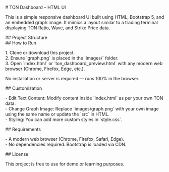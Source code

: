 \# TON Dashboard – HTML UI

This is a simple responsive dashboard UI built using HTML, Bootstrap 5, and an embedded graph image. It mimics a layout similar to a trading terminal displaying TON Ratio, Wave, and Strike Price data.

\#\# Project Structure  
\#\# How to Run

1\. Clone or download this project.  
2\. Ensure \`graph.png\` is placed in the \`images/\` folder.  
3\. Open \`index.html\` or \`ton\_dashboard\_preview.html\` with any modern web browser (Chrome, Firefox, Edge, etc.).

No installation or server is required — runs 100% in the browser.

\#\# Customization

\- Edit Text Content: Modify content inside \`index.html\` as per your own TON data.  
\- Change Graph Image: Replace \`images/graph.png\` with your own image using the same name or update the \`src\` in HTML.  
\- Styling: You can add more custom styles in \`style.css\`.

\#\# Requirements

\- A modern web browser (Chrome, Firefox, Safari, Edge).  
\- No dependencies required. Bootstrap is loaded via CDN.

\#\# License

This project is free to use for demo or learning purposes.

